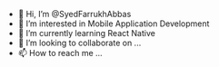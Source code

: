 - 👋 Hi, I’m @SyedFarrukhAbbas
- 👀 I’m interested in Mobile Application Development
- 🌱 I’m currently learning React Native
- 💞️ I’m looking to collaborate on ...
- 📫 How to reach me ...

<!---
SyedFarrukhAbbas/SyedFarrukhAbbas is a ✨ special ✨ repository because its `README.md` (this file) appears on your GitHub profile.
You can click the Preview link to take a look at your changes.
--->
